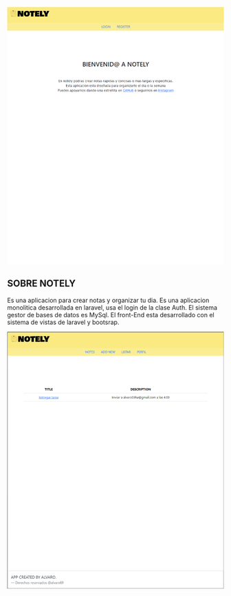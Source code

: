 <img src="NotelyLogin.png" alt="Imagen">

## SOBRE NOTELY

Es una aplicacion para crear notas y organizar tu dia.
Es una aplicacion monolitica desarrollada en laravel, usa el login de la clase Auth. 
El sistema gestor de bases de datos es MySql.
El front-End esta desarrollado con el sistema de vistas de laravel y bootsrap.


<img src="NotelyApp.png" alt="Imagen">
